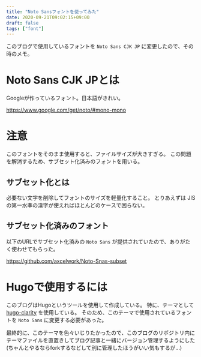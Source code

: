```yaml
---
title: "Noto Sansフォントを使ってみた"
date: 2020-09-21T09:02:15+09:00
draft: false
tags: ["font"]
---
```


このブログで使用しているフォントを `Noto Sans CJK JP` に変更したので、その時のメモ。

# Noto Sans CJK JPとは

Googleが作っているフォント。日本語がきれい。

https://www.google.com/get/noto/#mono-mono

# 注意

このフォントをそのまま使用すると、ファイルサイズが大きすぎる。
この問題を解消するため、サブセット化済みのフォントを用いる。

## サブセット化とは

必要ない文字を削除してフォントのサイズを軽量化すること。
とりあえずは JISの第一水準の漢字が使えればほとんどのケースで困らない。

## サブセット化済みのフォント

以下のURLでサブセット化済みの `Noto Sans` が提供されていたので、ありがたく使わせてもらった。

https://github.com/axcelwork/Noto-Snas-subset

# Hugoで使用するには

このブログはHugoというツールを使用して作成している。
特に、テーマとして [hugo-clarity](https://github.com/chipzoller/hugo-clarity) を使用している。
そのため、このテーマで使用されているフォントを `Noto Sans` に変更する必要があった。

最終的に、このテーマを色々いじりたかったので、このブログのリポジトリ内にテーマファイルを直置きしてブログ記事と一緒にバージョン管理するようにした(ちゃんとやるならforkするなどして別に管理したほうがいい気もするが...)

